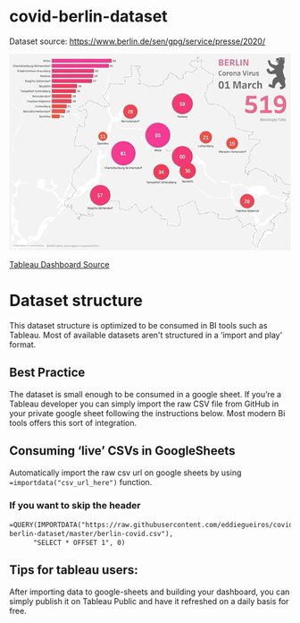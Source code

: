 # covid-berlin-dataset
Dataset source: https://www.berlin.de/sen/gpg/service/presse/2020/

![](dashboard.gif)

[Tableau Dashboard Source](https://public.tableau.com/profile/eddie3094#!/vizhome/CoronaVirusCovid-Berlin/CoronaVirus-Berlin "made by the author")

# Dataset structure
This dataset structure is optimized to be consumed in BI tools such as Tableau. Most of available datasets aren't structured in a ‘import and play' format. 

## Best Practice
The dataset is small enough to be consumed in a google sheet. If you’re a Tableau developer you can simply import the raw CSV file from GitHub in your private google sheet following the instructions below. Most modern Bi tools offers this sort of integration.

## Consuming ‘live’ CSVs in GoogleSheets
Automatically import the raw csv url on google sheets by using `=importdata("csv_url_here")` function. 

### If you want to skip the header
```
=QUERY(IMPORTDATA("https://raw.githubusercontent.com/eddiegueiros/covid-berlin-dataset/master/berlin-covid.csv"),
      "SELECT * OFFSET 1", 0)
```

## Tips for tableau users:
After importing data to google-sheets and building your dashboard, you can simply publish it  on Tableau Public and have it refreshed on a daily basis for free.

